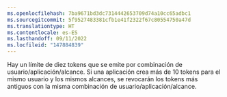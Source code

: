 ```yaml
---
ms.openlocfilehash: 7ba9671bd3dc7314442653709d74a10cc65adbc1
ms.sourcegitcommit: 5f9527483381cfb1e41f2322f67c80554750a47d
ms.translationtype: HT
ms.contentlocale: es-ES
ms.lasthandoff: 09/11/2022
ms.locfileid: "147884839"
---
```

Hay un límite de diez tokens que se emite por combinación de usuario/aplicación/alcance. Si una aplicación crea más de 10 tokens para el mismo usuario y los mismos alcances, se revocarán los tokens más antiguos con la misma combinación de usuario/aplicación/alcance.
